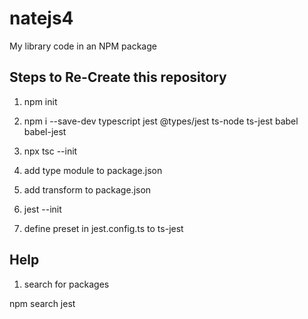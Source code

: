 # natejs4
My library code in an NPM package

## Steps to Re-Create this repository

1. npm init

2. npm i --save-dev typescript jest @types/jest ts-node ts-jest babel babel-jest

3. npx tsc --init

4. add type module to package.json

5. add transform to package.json

6. jest --init

7. define preset in jest.config.ts to ts-jest

## Help

1. search for packages

npm search jest